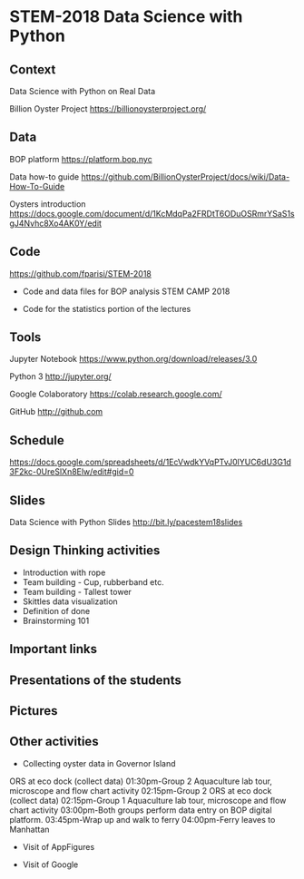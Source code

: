 # STEM-2018 Data Science with Python

## Context

Data Science with Python on Real Data

Billion Oyster Project https://billionoysterproject.org/

## Data

BOP platform https://platform.bop.nyc

Data how-to guide https://github.com/BillionOysterProject/docs/wiki/Data-How-To-Guide

Oysters introduction https://docs.google.com/document/d/1KcMdqPa2FRDtT6ODuOSRmrYSaS1sgJ4Nvhc8Xo4AK0Y/edit

## Code

https://github.com/fparisi/STEM-2018

* Code and data files for BOP analysis STEM CAMP 2018

* Code for the statistics portion of the lectures

## Tools

Jupyter Notebook https://www.python.org/download/releases/3.0

Python 3 http://jupyter.org/

Google Colaboratory https://colab.research.google.com/

GitHub http://github.com

## Schedule

https://docs.google.com/spreadsheets/d/1EcVwdkYVqPTvJ0lYUC6dU3G1d3F2kc-0UreSlXn8Elw/edit#gid=0

## Slides

Data Science with Python Slides http://bit.ly/pacestem18slides

## Design Thinking activities

* Introduction with rope
* Team building - Cup, rubberband etc.
* Team building - Tallest tower
* Skittles data visualization
* Definition of done
* Brainstorming 101

## Important links



## Presentations of the students

## Pictures

## Other activities

* Collecting oyster data in Governor Island
 
 ORS at eco dock (collect data)
01:30pm-Group 2 Aquaculture lab tour, microscope and flow chart activity
02:15pm-Group 2 ORS at eco dock (collect data)
02:15pm-Group 1 Aquaculture lab tour, microscope and flow chart activity
03:00pm-Both groups perform data entry on BOP digital platform.
03:45pm-Wrap up and walk to ferry 
04:00pm-Ferry leaves to Manhattan

* Visit of AppFigures

* Visit of Google

